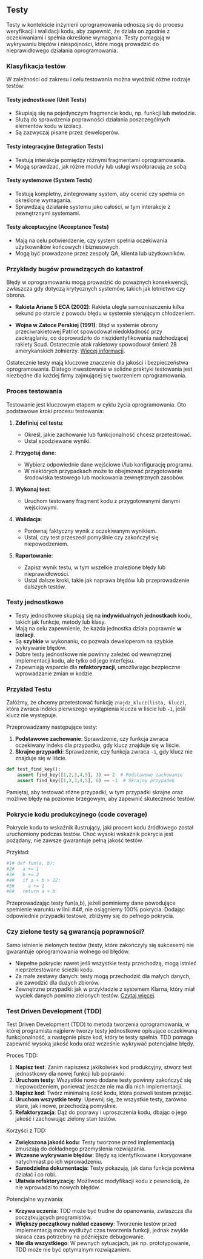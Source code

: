 ## Testy

Testy w kontekście inżynierii oprogramowania odnoszą się do procesu weryfikacji i walidacji kodu, aby zapewnić, że działa on zgodnie z oczekiwaniami i spełnia określone wymagania. Testy pomagają w wykrywaniu błędów i niespójności, które mogą prowadzić do nieprawidłowego działania oprogramowania.

### Klasyfikacja testów

W zależności od zakresu i celu testowania można wyróżnić różne rodzaje testów:

#### Testy jednostkowe (Unit Tests)
- Skupiają się na pojedynczym fragmencie kodu, np. funkcji lub metodzie.
- Służą do sprawdzenia poprawności działania poszczególnych elementów kodu w izolacji.
- Są zazwyczaj pisane przez deweloperów.

#### Testy integracyjne (Integration Tests)
- Testują interakcje pomiędzy różnymi fragmentami oprogramowania.
- Mogą sprawdzać, jak różne moduły lub usługi współpracują ze sobą.

#### Testy systemowe (System Tests)
- Testują kompletny, zintegrowany system, aby ocenić czy spełnia on określone wymagania.
- Sprawdzają działanie systemu jako całości, w tym interakcje z zewnętrznymi systemami.

#### Testy akceptacyjne (Acceptance Tests)
- Mają na celu potwierdzenie, czy system spełnia oczekiwania użytkowników końcowych i biznesowych.
- Mogą być prowadzone przez zespoły QA, klienta lub użytkowników.

### Przykłady bugów prowadzących do katastrof

Błędy w oprogramowaniu mogą prowadzić do poważnych konsekwencji, zwłaszcza gdy dotyczą krytycznych systemów, takich jak lotnictwo czy obrona.

* **Rakieta Ariane 5 ECA (2002)**: Rakieta uległa samozniszczeniu kilka sekund po starcie z powodu błędu w systemie sterującym chłodzeniem.
  
* **Wojna w Zatoce Perskiej (1991)**: Błąd w systemie obrony przeciwrakietowej Patriot spowodował niedokładność przy zaokrąglaniu, co doprowadziło do niezidentyfikowania nadchodzącej rakiety Scud. Ostatecznie atak rakietowy spowodował śmierć 28 amerykańskich żołnierzy. [Więcej informacji](https://www-users.cse.umn.edu/~arnold/455.f96/disasters.html).

Ostatecznie testy mają kluczowe znaczenie dla jakości i bezpieczeństwa oprogramowania. Dlatego inwestowanie w solidne praktyki testowania jest niezbędne dla każdej firmy zajmującej się tworzeniem oprogramowania.

### Proces testowania

Testowanie jest kluczowym etapem w cyklu życia oprogramowania. Oto podstawowe kroki procesu testowania:

1. **Zdefiniuj cel testu**:
    - Określ, jakie zachowanie lub funkcjonalność chcesz przetestować.
    - Ustal spodziewane wyniki.

2. **Przygotuj dane**:
    - Wybierz odpowiednie dane wejściowe i/lub konfigurację programu.
    - W niektórych przypadkach może to obejmować przygotowanie środowiska testowego lub mockowania zewnętrznych zasobów.

3. **Wykonaj test**:
    - Uruchom testowany fragment kodu z przygotowanymi danymi wejściowymi.

4. **Walidacja**:
    - Porównaj faktyczny wynik z oczekiwanym wynikiem.
    - Ustal, czy test przeszedł pomyślnie czy zakończył się niepowodzeniem.

5. **Raportowanie**:
    - Zapisz wynik testu, w tym wszelkie znalezione błędy lub nieprawidłowości.
    - Ustal dalsze kroki, takie jak naprawa błędów lub przeprowadzenie dalszych testów.

### Testy jednostkowe

* Testy jednostkowe skupiają się na **indywidualnych jednostkach** kodu, takich jak funkcje, metody lub klasy.
* Mają na celu zapewnienie, że każda jednostka działa poprawnie **w izolacji**.
* Są **szybkie** w wykonaniu, co pozwala deweloperom na szybkie wykrywanie błędów.
* Dobre testy jednostkowe nie powinny zależeć od wewnętrznej implementacji kodu, ale tylko od jego interfejsu.
* Zapewniają wsparcie dla **refaktoryzacji**, umożliwiając bezpieczne wprowadzanie zmian w kodzie.

### Przykład Testu

Załóżmy, że chcemy przetestować funkcję `znajdz_klucz(lista, klucz)`, która zwraca indeks pierwszego wystąpienia klucza w liście lub `-1`, jeśli klucz nie występuje.

Przeprowadzamy następujące testy:

1. **Podstawowe zachowanie**: Sprawdzenie, czy funkcja zwraca oczekiwany indeks dla przypadku, gdy klucz znajduje się w liście.
2. **Skrajne przypadki**: Sprawdzenie, czy funkcja zwraca `-1`, gdy klucz nie znajduje się w liście.

```python
def test_find_key():
    assert find_key([1,2,3,4,5], 3) == 2  # Podstawowe zachowanie
    assert find_key([1,2,3,4,5], 6) == -1  # Skrajny przypadek
```

Pamiętaj, aby testować różne przypadki, w tym przypadki skrajne oraz możliwe błędy na poziomie brzegowym, aby zapewnić skuteczność testów.

### Pokrycie kodu produkcyjnego (code coverage)

Pokrycie kodu to wskaźnik ilustrujący, jaki procent kodu źródłowego został uruchomiony podczas testów. Choć wysoki wskaźnik pokrycia jest pożądany, nie zawsze gwarantuje pełną jakość testów.

Przykład:

```python
#1# def fun(a, b):
#2#   a += 1
#3#   b += 2
#4#   if a + b > 22:
#5#     a += 1
#6#   return a + b
```

Przeprowadzając testy fun(a,b), jeżeli pominiemy dane powodujące spełnienie warunku w linii #4#, nie osiągniemy 100% pokrycia. Dodając odpowiednie przypadki testowe, zbliżymy się do pełnego pokrycia.

### Czy zielone testy są gwarancją poprawności?

Samo istnienie zielonych testów (testy, które zakończyły się sukcesem) nie gwarantuje oprogramowania wolnego od błędów.

- Niepełne pokrycie: nawet jeśli wszystkie testy przechodzą, mogą istnieć nieprzetestowane ścieżki kodu.
- Za małe zestawy danych: testy mogą przechodzić dla małych danych, ale zawodzić dla dużych zbiorów.
- Zewnętrzne przypadki: jak w przykładzie z systemem Klarna, który miał wyciek danych pomimo zielonych testów. [Czytaj więcej](https://www.klarna.com/se/blogg/detailed-incident-report-incorrect-cache-configuration-leading-to-klarna-app-exposing-personal-information/).

### Test Driven Development (TDD)

Test Driven Development (TDD) to metoda tworzenia oprogramowania, w której programista najpierw tworzy testy jednostkowe opisujące oczekiwaną funkcjonalność, a następnie pisze kod, który te testy spełnia. TDD pomaga zapewnić wysoką jakość kodu oraz wcześnie wykrywać potencjalne błędy.

Proces TDD:

1. **Napisz test**: Zanim napiszesz jakikolwiek kod produkcyjny, stworz test jednostkowy dla nowej funkcji lub poprawki.
2. **Uruchom testy**: Wszystkie nowo dodane testy powinny zakończyć się niepowodzeniem, ponieważ jeszcze nie ma dla nich implementacji.
3. **Napisz kod**: Twórz minimalną ilość kodu, która pozwoli testom przejść.
4. **Uruchom wszystkie testy**: Upewnij się, że wszystkie testy, zarówno stare, jak i nowe, przechodzą pomyślnie.
5. **Refaktoryzacja**: Dąż do poprawy i uproszczenia kodu, dbając o jego jakość i zachowując zielony stan testów.

Korzyści z TDD:

- **Zwiększona jakość kodu**: Testy tworzone przed implementacją zmuszają do dokładnego przemyślenia rozwiązania.
- **Wczesne wykrywanie błędów**: Błędy są identyfikowane i korygowane natychmiast po ich wprowadzeniu.
- **Samodzielna dokumentacja**: Testy pokazują, jak dana funkcja powinna działać i co robi.
- **Ułatwia refaktoryzację**: Możliwość modyfikacji kodu z pewnością, że nie wprowadzi to nowych błędów.

Potencjalne wyzwania:

- **Krzywa uczenia**: TDD może być trudne do opanowania, zwłaszcza dla początkujących programistów.
- **Większy początkowy nakład czasowy**: Tworzenie testów przed implementacją może wydłużyć czas tworzenia funkcji, jednak zwykle skraca czas potrzebny na późniejsze debugowanie.
- **Nie dla wszystkiego**: W pewnych sytuacjach, jak np. prototypowanie, TDD może nie być optymalnym rozwiązaniem.
